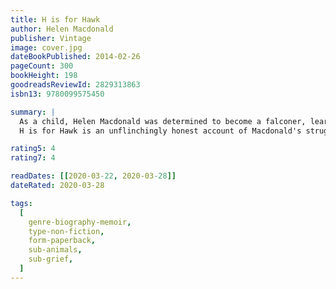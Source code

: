 ```yaml
---
title: H is for Hawk
author: Helen Macdonald
publisher: Vintage
image: cover.jpg
dateBookPublished: 2014-02-26
pageCount: 300
bookHeight: 198
goodreadsReviewId: 2829313863
isbn13: 9780099575450

summary: |
  As a child, Helen Macdonald was determined to become a falconer, learning the arcane terminology and reading all the classic books. Years later, when her father died and she was struck deeply by grief, she became obsessed with the idea of training her own goshawk. She bought Mabel for £800 on a Scottish quayside and took her home to Cambridge, ready to embark on the long, strange business of trying to train this wildest of animals.
  H is for Hawk is an unflinchingly honest account of Macdonald's struggle with grief during the difficult process of the hawk's taming and her own untaming. This is a book about memory, nature and nation, and how it might be possible to reconcile death with life and love.

rating5: 4
rating7: 4

readDates: [[2020-03-22, 2020-03-28]]
dateRated: 2020-03-28

tags:
  [
    genre-biography-memoir,
    type-non-fiction,
    form-paperback,
    sub-animals,
    sub-grief,
  ]
---
```

